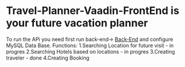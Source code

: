 # Travel-Planner-Vaadin-FrontEnd is your future vacation planner
 To run the APi you need first run back-end-> [Back-End](github.com/domKul/Travel-Planner) and configure MySQL Data Base.
 Functions:
 1.Searching Location for future visit - in progres
 2.Searching Hotels based on locations - in progres
 3.Creating traveler - done
 4.Creating Booking
 
